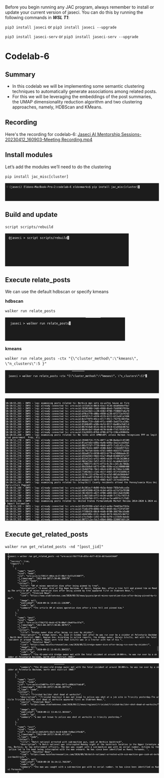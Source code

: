 Before you begin running any JAC program, always remember to install or update your current version of jaseci. You can do this by running the following commands in __*WSL T1*__:

`pip3 install jaseci` or `pip3 install jaseci --upgrade`

`pip3 install jaseci-serv` or `pip3 install jaseci-serv --upgrade`

# Codelab-6

## Summary

* In this codelab we will be implementing some semantic clustering techniques to automatically generate associations among related posts.
* For this we will be leveraging the embeddings of the post summaries, the UMAP dimensionality reduction algorithm and two clustering approaches, namely, HDBScan and KMeans.

## Recording

Here's the recording for codelab-6: [Jaseci AI Mentorship Sessions-20230412_160903-Meeting Recording.mp4](https://v75corp-my.sharepoint.com/personal/eldon_marks_v75inc_com/_layouts/15/stream.aspx?id=%2Fpersonal%2Feldon%5Fmarks%5Fv75inc%5Fcom%2FDocuments%2FRecordings%2FJaseci%20AI%20Mentorship%20Sessions%2D20230412%5F160903%2DMeeting%20Recording%2Emp4&ga=1)


## Install modules

Let’s add the modules we’ll need to do the clustering

`pip install jac_misc[cluster]`

![alt text](https://github.com/Jaseci-Labs/inr-codelabs/blob/codelab-6/images/c6_install_cluster_module.png?raw=true)


## Build and update

`script scripts/rebuild`

![alt text](https://github.com/Jaseci-Labs/inr-codelabs/blob/codelab-6/images/c6_build_update.png?raw=true)


## Execute relate_posts

We can use the default hdbscan or specify kmeans

__hdbscan__

`walker run relate_posts`

![alt text](https://github.com/Jaseci-Labs/inr-codelabs/blob/codelab-6/images/c6_relate_posts_default.png?raw=true)

__kmeans__

`walker run relate_posts -ctx "{\"cluster_method\":\"kmeans\", \"n_clusters\":5 }"`

![alt text](https://github.com/Jaseci-Labs/inr-codelabs/blob/codelab-6/images/c6_relate_posts_kmeans.png?raw=true)


![alt text](https://github.com/Jaseci-Labs/inr-codelabs/blob/codelab-6/images/c6_relate_posts_result.png?raw=true)


## Execute get_related_posts

`walker run get_related_posts -nd "[post_jid]"`

![alt text](https://github.com/Jaseci-Labs/inr-codelabs/blob/codelab-6/images/c6_get_related_posts_1.png?raw=true)

![alt text](https://github.com/Jaseci-Labs/inr-codelabs/blob/codelab-6/images/c6_get_related_posts_2.png?raw=true)